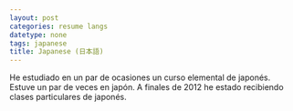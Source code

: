 ```yaml
---
layout: post
categories: resume langs
datetype: none
tags: japanese
title: Japanese (日本語)
---
```


He estudiado en un par de ocasiones un curso elemental de japonés. Estuve un par de veces en japón. A finales de 2012 he estado recibiendo clases particulares de japonés.
